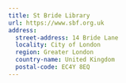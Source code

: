 ```yaml
---
title: St Bride Library
url: https://www.sbf.org.uk
address:
  street-address: 14 Bride Lane
  locality: City of London
  region: Greater London
  country-name: United Kingdom
  postal-code: EC4Y 8EQ
---
```

